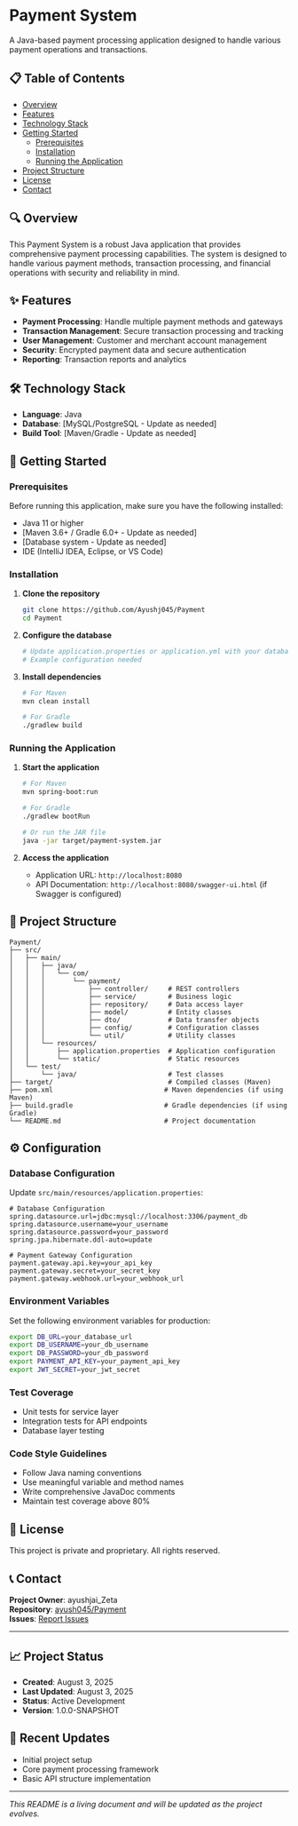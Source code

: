 # Payment System

A Java-based payment processing application designed to handle various payment operations and transactions.

## 📋 Table of Contents

- [Overview](#overview)
- [Features](#features)
- [Technology Stack](#technology-stack)
- [Getting Started](#getting-started)
  - [Prerequisites](#prerequisites)
  - [Installation](#installation)
  - [Running the Application](#running-the-application)
- [Project Structure](#project-structure)
- [License](#license)
- [Contact](#contact)

## 🔍 Overview

This Payment System is a robust Java application that provides comprehensive payment processing capabilities. The system is designed to handle various payment methods, transaction processing, and financial operations with security and reliability in mind.

## ✨ Features

- **Payment Processing**: Handle multiple payment methods and gateways
- **Transaction Management**: Secure transaction processing and tracking
- **User Management**: Customer and merchant account management
- **Security**: Encrypted payment data and secure authentication
- **Reporting**: Transaction reports and analytics


## 🛠 Technology Stack

- **Language**: Java
- **Database**: [MySQL/PostgreSQL - Update as needed]
- **Build Tool**: [Maven/Gradle - Update as needed]

## 🚀 Getting Started

### Prerequisites

Before running this application, make sure you have the following installed:

- Java 11 or higher
- [Maven 3.6+ / Gradle 6.0+ - Update as needed]
- [Database system - Update as needed]
- IDE (IntelliJ IDEA, Eclipse, or VS Code)

### Installation

1. **Clone the repository**
   ```bash
   git clone https://github.com/Ayushj045/Payment
   cd Payment
   ```

2. **Configure the database**
   ```bash
   # Update application.properties or application.yml with your database configuration
   # Example configuration needed
   ```

3. **Install dependencies**
   ```bash
   # For Maven
   mvn clean install
   
   # For Gradle
   ./gradlew build
   ```

### Running the Application

1. **Start the application**
   ```bash
   # For Maven
   mvn spring-boot:run
   
   # For Gradle
   ./gradlew bootRun
   
   # Or run the JAR file
   java -jar target/payment-system.jar
   ```

2. **Access the application**
   - Application URL: `http://localhost:8080`
   - API Documentation: `http://localhost:8080/swagger-ui.html` (if Swagger is configured)

## 📁 Project Structure

```
Payment/
├── src/
│   ├── main/
│   │   ├── java/
│   │   │   └── com/
│   │   │       └── payment/
│   │   │           ├── controller/     # REST controllers
│   │   │           ├── service/        # Business logic
│   │   │           ├── repository/     # Data access layer
│   │   │           ├── model/          # Entity classes
│   │   │           ├── dto/            # Data transfer objects
│   │   │           ├── config/         # Configuration classes
│   │   │           └── util/           # Utility classes
│   │   └── resources/
│   │       ├── application.properties  # Application configuration
│   │       └── static/                 # Static resources
│   └── test/
│       └── java/                       # Test classes
├── target/                             # Compiled classes (Maven)
├── pom.xml                            # Maven dependencies (if using Maven)
├── build.gradle                       # Gradle dependencies (if using Gradle)
└── README.md                          # Project documentation
```

## ⚙️ Configuration

### Database Configuration
Update `src/main/resources/application.properties`:

```properties
# Database Configuration
spring.datasource.url=jdbc:mysql://localhost:3306/payment_db
spring.datasource.username=your_username
spring.datasource.password=your_password
spring.jpa.hibernate.ddl-auto=update

# Payment Gateway Configuration
payment.gateway.api.key=your_api_key
payment.gateway.secret=your_secret_key
payment.gateway.webhook.url=your_webhook_url
```

### Environment Variables
Set the following environment variables for production:

```bash
export DB_URL=your_database_url
export DB_USERNAME=your_db_username
export DB_PASSWORD=your_db_password
export PAYMENT_API_KEY=your_payment_api_key
export JWT_SECRET=your_jwt_secret
```


### Test Coverage
- Unit tests for service layer
- Integration tests for API endpoints
- Database layer testing


### Code Style Guidelines
- Follow Java naming conventions
- Use meaningful variable and method names
- Write comprehensive JavaDoc comments
- Maintain test coverage above 80%

## 📄 License

This project is private and proprietary. All rights reserved.

## 📞 Contact

**Project Owner**: ayushjai_Zeta  
**Repository**: [ayush045/Payment](https://github.com/Ayushj045/Payment)  
**Issues**: [Report Issues](https://github.com/Ayushj045/Payment/issues)

---

## 📈 Project Status

- **Created**: August 3, 2025
- **Last Updated**: August 3, 2025
- **Status**: Active Development
- **Version**: 1.0.0-SNAPSHOT

## 🔄 Recent Updates

- Initial project setup
- Core payment processing framework
- Basic API structure implementation

---

*This README is a living document and will be updated as the project evolves.*
